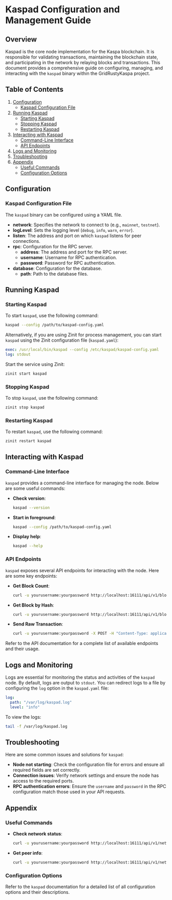 # Kaspad Configuration and Management Guide

## Overview

Kaspad is the core node implementation for the Kaspa blockchain. It is responsible for validating transactions, maintaining the blockchain state, and participating in the network by relaying blocks and transactions. This document provides a comprehensive guide on configuring, managing, and interacting with the `kaspad` binary within the GridRustyKaspa project.

## Table of Contents

1. [Configuration](#configuration)
   - [Kaspad Configuration File](#kaspad-configuration-file)
2. [Running Kaspad](#running-kaspad)
   - [Starting Kaspad](#starting-kaspad)
   - [Stopping Kaspad](#stopping-kaspad)
   - [Restarting Kaspad](#restarting-kaspad)
3. [Interacting with Kaspad](#interacting-with-kaspad)
   - [Command-Line Interface](#command-line-interface)
   - [API Endpoints](#api-endpoints)
4. [Logs and Monitoring](#logs-and-monitoring)
5. [Troubleshooting](#troubleshooting)
6. [Appendix](#appendix)
   - [Useful Commands](#useful-commands)
   - [Configuration Options](#configuration-options)

## Configuration

### Kaspad Configuration File

The `kaspad` binary can be configured using a YAML file.


- **network**: Specifies the network to connect to (e.g., `mainnet`, `testnet`).
- **logLevel**: Sets the logging level (`debug`, `info`, `warn`, `error`).
- **listen**: The address and port on which `kaspad` listens for peer connections.
- **rpc**: Configuration for the RPC server.
  - **address**: The address and port for the RPC server.
  - **username**: Username for RPC authentication.
  - **password**: Password for RPC authentication.
- **database**: Configuration for the database.
  - **path**: Path to the database files.

## Running Kaspad

### Starting Kaspad

To start `kaspad`, use the following command:

```sh
kaspad --config /path/to/kaspad-config.yaml
```

Alternatively, if you are using Zinit for process management, you can start `kaspad` using the Zinit configuration file (`kaspad.yaml`):

```yaml
exec: /usr/local/bin/kaspad --config /etc/kaspad/kaspad-config.yaml
log: stdout
```

Start the service using Zinit:

```sh
zinit start kaspad
```

### Stopping Kaspad

To stop `kaspad`, use the following command:

```sh
zinit stop kaspad
```

### Restarting Kaspad

To restart `kaspad`, use the following command:

```sh
zinit restart kaspad
```

## Interacting with Kaspad

### Command-Line Interface

`kaspad` provides a command-line interface for managing the node. Below are some useful commands:

- **Check version**:

  ```sh
  kaspad --version
  ```

- **Start in foreground**:

  ```sh
  kaspad --config /path/to/kaspad-config.yaml
  ```

- **Display help**:

  ```sh
  kaspad --help
  ```

### API Endpoints

`kaspad` exposes several API endpoints for interacting with the node. Here are some key endpoints:

- **Get Block Count**:

  ```sh
  curl -u yourusername:yourpassword http://localhost:16111/api/v1/block/count
  ```

- **Get Block by Hash**:

  ```sh
  curl -u yourusername:yourpassword http://localhost:16111/api/v1/block/{blockHash}
  ```

- **Send Raw Transaction**:

  ```sh
  curl -u yourusername:yourpassword -X POST -H "Content-Type: application/json" -d '{"rawTx":"yourrawtransaction"}' http://localhost:16111/api/v1/tx/send
  ```

Refer to the API documentation for a complete list of available endpoints and their usage.

## Logs and Monitoring

Logs are essential for monitoring the status and activities of the `kaspad` node. By default, logs are output to `stdout`. You can redirect logs to a file by configuring the `log` option in the `kaspad.yaml` file:

```yaml
log:
  path: "/var/log/kaspad.log"
  level: "info"
```

To view the logs:

```sh
tail -f /var/log/kaspad.log
```

## Troubleshooting

Here are some common issues and solutions for `kaspad`:

- **Node not starting**: Check the configuration file for errors and ensure all required fields are set correctly.
- **Connection issues**: Verify network settings and ensure the node has access to the required ports.
- **RPC authentication errors**: Ensure the `username` and `password` in the RPC configuration match those used in your API requests.

## Appendix

### Useful Commands

- **Check network status**:

  ```sh
  curl -u yourusername:yourpassword http://localhost:16111/api/v1/network/status
  ```

- **Get peer info**:

  ```sh
  curl -u yourusername:yourpassword http://localhost:16111/api/v1/network/peers
  ```

### Configuration Options

Refer to the `kaspad` documentation for a detailed list of all configuration options and their descriptions.


